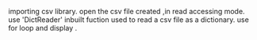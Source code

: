 importing csv library.
open the csv file created ,in read accessing mode.
use 'DictReader' inbuilt fuction used to read a csv file as a dictionary.
use for loop and display .
